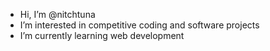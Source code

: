 -  Hi, I’m @nitchtuna
-  I’m interested in competitive coding and software projects
-  I’m currently learning web development


<!---
nitchtuna/nitchtuna is a ✨ special ✨ repository because its `README.md` (this file) appears on your GitHub profile.
You can click the Preview link to take a look at your changes.
--->
